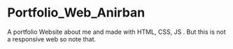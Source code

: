 # Portfolio_Web_Anirban
A portfolio Website about me and made with HTML, CSS, JS . But this is not a responsive web so note that.
